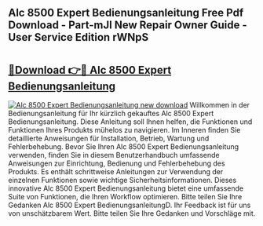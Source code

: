 ## Alc 8500 Expert Bedienungsanleitung Free Pdf Download - Part-mJl New Repair Owner Guide - User Service Edition rWNpS

# <h2><a href="http://df1x46.blite.top/?on=Alc+8500+Expert+Bedienungsanleitung">🔗Download 👉🔴 Alc 8500 Expert Bedienungsanleitung</a></h2>

[![Alc 8500 Expert Bedienungsanleitung new download](https://i.imgur.com/lujVjoI.png)](http://df1x46.blite.top/?on=Alc+8500+Expert+Bedienungsanleitung)
Willkommen in der Bedienungsanleitung für Ihr kürzlich gekauftes Alc 8500 Expert Bedienungsanleitung. Diese Anleitung soll Ihnen helfen, die Funktionen und Funktionen Ihres Produkts mühelos zu navigieren. Im Inneren finden Sie detaillierte Anweisungen für Installation, Betrieb, Wartung und Fehlerbehebung. Bevor Sie Ihren Alc 8500 Expert Bedienungsanleitung verwenden, finden Sie in diesem Benutzerhandbuch umfassende Anweisungen zur Einrichtung, Bedienung und Fehlerbehebung des Produkts. Es enthält schrittweise Anleitungen zur Verwendung der einzelnen Funktionen sowie wichtige Sicherheitsinformationen. Dieses innovative Alc 8500 Expert Bedienungsanleitung bietet eine umfassende Suite von Funktionen, die Ihren Workflow optimieren. Bitte teilen Sie Ihre Gedanken Alc 8500 Expert BedienungsanleitungD. Ihr Feedback ist für uns von unschätzbarem Wert. Bitte teilen Sie Ihre Gedanken und Vorschläge mit.

